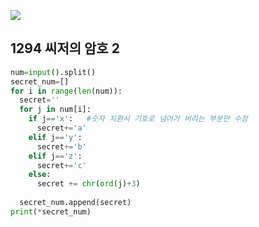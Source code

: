![](C:\Users\sky\AppData\Roaming\Typora\typora-user-images\image-20200429163135958.png)

## 1294  씨저의 암호 2

```python
num=input().split()
secret_num=[]
for i in range(len(num)):
  secret=''
  for j in num[i]:
    if j=='x':   #숫자 치환시 기호로 넘어가 버리는 부분만 수정
      secret+='a'
    elif j=='y':
      secret+='b'
    elif j=='z':
      secret+='c'
    else:
      secret += chr(ord(j)+3)
    
  secret_num.append(secret)
print(*secret_num)
```

